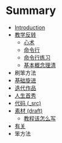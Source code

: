 # Summary

* [Introduction](README.md)
* [教学反转](0MOOC/README.md)
   * [心术](0MOOC/mind.md)
   * [命令行](0MOOC/CLI.md)
   * [命令行练习](0MOOC/CLI-ex.md)
   * [基本概念理清](0MOOC/笨方法.md)
* 刷笨方法
* [基础旋进](1sTry/README.md)
* [迭代作品](2nDev/README.md)
* [人生首秀](3rDemo/README.md)
* [代码 (_src)](_src/README.md)
* [素材 (draft)](draft/README.md)
   * [教程该怎么写](draft/how2tutorial.md)
* [有关](ABOUT.md)
* 笨方法

